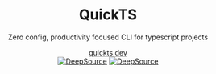 <div align="center">

# QuickTS

  <p>Zero config, productivity focused CLI for typescript projects</p>
  <a href="https://www.quickts.dev/">quickts.dev</a>
  
  <div class="center">
    <a href="https://deepsource.io/gh/scmmishra/quickts/?ref=repository-badge" target="_blank"><img alt="DeepSource" title="DeepSource" src="https://deepsource.io/gh/scmmishra/quickts.svg/?label=active+issues&show_trend=true&token=aGruBGfyN3qY_3ZgUH5AjiOK"/></a>
    <a href="https://deepsource.io/gh/scmmishra/quickts/?ref=repository-badge" target="_blank"><img alt="DeepSource" title="DeepSource" src="https://deepsource.io/gh/scmmishra/quickts.svg/?label=resolved+issues&show_trend=true&token=aGruBGfyN3qY_3ZgUH5AjiOK"/></a>
  </div>

</div>
